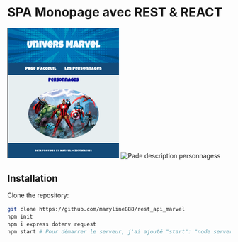 # SPA Monopage avec REST & REACT

<p float="left">
  <img src="apiMarvelindex.png" width="50%" alt="Page Accueil">
  <img src="caracDescription.png" width="50%" alt="Pade description personnagess"> 
</p>


## Installation

Clone the repository:

```bash
git clone https://github.com/maryline888/rest_api_marvel
npm init
npm i express dotenv request
npm start # Pour démarrer le serveur, j'ai ajouté "start": "node server.js" dans le fichier package.json
